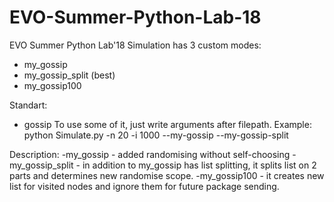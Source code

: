 # EVO-Summer-Python-Lab-18
EVO Summer Python Lab'18
Simulation has 3 custom modes:
  - my_gossip
  - my_gossip_split (best)
  - my_gossip100
  
Standart:
  - gossip
To use some of it, just write arguments after filepath.
Example:
python Simulate.py -n 20 -i 1000 --my-gossip --my-gossip-split

Description:
  -my_gossip - added randomising without self-choosing
  -my_gossip_split - in addition to my_gossip has list splitting, it splits list on 2 parts and determines new randomise scope.
  -my_gossip100 - it creates new list for visited nodes and ignore them for future package sending.
